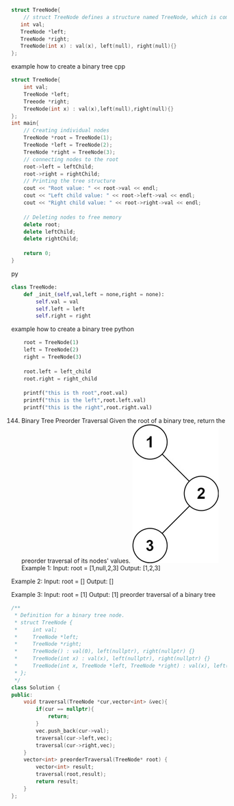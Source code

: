 
```cpp
struct TreeNode{
    // struct TreeNode defines a structure named TreeNode, which is commonly used to represent a node in a binary tree.
   int val;
   TreeNode *left;
   TreeNode *right;
   TreeNode(int x) : val(x), left(null), right(null){}
};
```
example how to create a binary tree cpp
```cpp
struct TreeNode{
    int val;
    TreeNode *left;
    Treeode *right;
    TreeNode(int x) : val(x),left(null),right(null){}
};
int main{
    // Creating individual nodes
    TreeNode *root = TreeNode(1);
    TreeNode *left = TreeNode(2);
    TreeNode *right = TreeNode(3);
    // connecting nodes to the root
    root->left = leftChild;
    root->right = rightChild;
    // Printing the tree structure
    cout << "Root value: " << root->val << endl;
    cout << "Left child value: " << root->left->val << endl;
    cout << "Right child value: " << root->right->val << endl;
    
    // Deleting nodes to free memory
    delete root;
    delete leftChild;
    delete rightChild;
    
    return 0;
}
```
py
```py
class TreeNode:
    def _init_(self,val,left = none,right = none):
        self.val = val
        self.left = left
        self.right = right
```
example how to create a binary tree python
```py
    root = TreeNode(1)
    left = TreeNode(2)
    right = TreeNode(3)

    root.left = left_child
    root.right = right_child

    printf("this is th root",root.val)
    printf("this is the left",root.left.val)
    printf("this is the right",root.right.val)
```
144. Binary Tree Preorder Traversal
Given the root of a binary tree, return the preorder traversal of its nodes' values.
![Alt text](image.png)
Example 1:
Input: root = [1,null,2,3]
Output: [1,2,3]

Example 2:
Input: root = []
Output: []

Example 3:
Input: root = [1]
Output: [1]
preorder traversal of a binary tree
```cpp
/**
 * Definition for a binary tree node.
 * struct TreeNode {
 *     int val;
 *     TreeNode *left;
 *     TreeNode *right;
 *     TreeNode() : val(0), left(nullptr), right(nullptr) {}
 *     TreeNode(int x) : val(x), left(nullptr), right(nullptr) {}
 *     TreeNode(int x, TreeNode *left, TreeNode *right) : val(x), left(left), right(right) {}
 * };
 */
class Solution {
public:
    void traversal(TreeNode *cur,vector<int> &vec){
        if(cur == nullptr){
            return;
        }
        vec.push_back(cur->val);
        traversal(cur->left,vec);
        traversal(cur->right,vec);
    }
    vector<int> preorderTraversal(TreeNode* root) {
        vector<int> result;
        traversal(root,result);
        return result;
    }
};
```